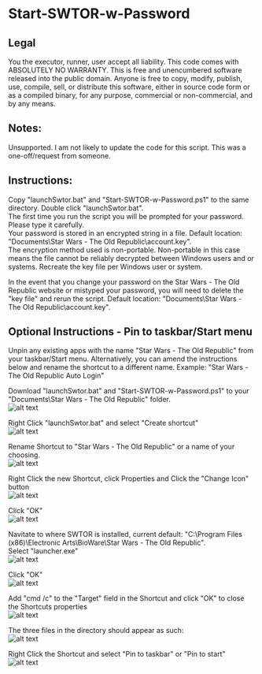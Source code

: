 # Start-SWTOR-w-Password

## Legal
You the executor, runner, user accept all liability.
This code comes with ABSOLUTELY NO WARRANTY.
This is free and unencumbered software released into the public domain.
Anyone is free to copy, modify, publish, use, compile, sell, or
distribute this software, either in source code form or as a compiled
binary, for any purpose, commercial or non-commercial, and by any
means.

## Notes:
Unsupported. I am not likely to update the code for this script. This was a one-off/request from someone.

## Instructions:
Copy "launchSwtor.bat" and "Start-SWTOR-w-Password.ps1" to the same directory. Double click "launchSwtor.bat".  
The first time you run the script you will be prompted for your password. Please type it carefully.  
Your password is stored in an encrypted string in a file. Default location: "Documents\Star Wars - The Old Republic\account.key".  
The encryption method used is non-portable. Non-portable in this case means the file cannot be reliably decrypted between Windows users and or systems. Recreate the key file per Windows user or system.  

In the event that you change your password on the Star Wars - The Old Republic website or mistyped your password, you will need to delete the "key file" and rerun the script. Default location: "Documents\Star Wars - The Old Republic\account.key".

## Optional Instructions - Pin to taskbar/Start menu
Unpin any existing apps with the name "Star Wars - The Old Republic" from your taskbar/Start menu. Alternatively, you can amend the instructions below and rename the shortcut to a different name. Example: "Star Wars - The Old Republic Auto Login"

Download "launchSwtor.bat" and "Start-SWTOR-w-Password.ps1" to your "Documents\Star Wars - The Old Republic" folder.  
![alt text](https://raw.githubusercontent.com/awurthmann/Start-SWTOR-w-Password/main/optional/pics/1.%20Download%20to%20Folder.png)

Right Click "launchSwtor.bat" and select "Create shortcut"  
![alt text](https://raw.githubusercontent.com/awurthmann/Start-SWTOR-w-Password/main/optional/pics/2.%20Create%20Shortcut.png)

Rename Shortcut to "Star Wars - The Old Republic" or a name of your choosing.  
![alt text](https://raw.githubusercontent.com/awurthmann/Start-SWTOR-w-Password/main/optional/pics/3.%20Rename%20Shortcut.png)

Right Click the new Shortcut, click Properties and Click the "Change Icon" button  
![alt text](https://raw.githubusercontent.com/awurthmann/Start-SWTOR-w-Password/main/optional/pics/4.%20Right%20click%2C%20Change%20icon.png)

Click "OK"  
![alt text](https://raw.githubusercontent.com/awurthmann/Start-SWTOR-w-Password/main/optional/pics/5.%20Click%20ok.png)

Navitate to where SWTOR is installed, current default: "C:\Program Files (x86)\Electronic Arts\BioWare\Star Wars - The Old Republic".  
Select "launcher.exe"  
![alt text](https://raw.githubusercontent.com/awurthmann/Start-SWTOR-w-Password/main/optional/pics/6.%20Nav%20to%20swtor%20Select%20launcher.png)

Click "OK"  
![alt text](https://github.com/awurthmann/Start-SWTOR-w-Password/blob/main/optional/pics/7.%20Click%20ok.png)

Add "cmd /c" to the "Target" field in the Shortcut and click "OK" to close the Shortcuts properties  
![alt text](https://raw.githubusercontent.com/awurthmann/Start-SWTOR-w-Password/main/optional/pics/8.%20Add%20cmd%20c%20to%20Target%20Click%20ok.png)

The three files in the directory should appear as such:  
![alt text](https://raw.githubusercontent.com/awurthmann/Start-SWTOR-w-Password/main/optional/pics/9.%20New%20Icon%20Look.png)

Right Click the Shortcut and select "Pin to taskbar" or "Pin to start"  
![alt text](https://raw.githubusercontent.com/awurthmann/Start-SWTOR-w-Password/main/optional/pics/10.%20Right%20click%20and%20pin%20to%20task%20or%20start.png)
